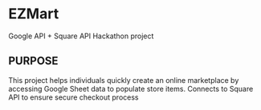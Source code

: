 # EZMart
Google API + Square API Hackathon project

## PURPOSE

This project helps individuals quickly create an online marketplace by accessing Google Sheet data to populate store items. Connects to Square API to ensure secure checkout process
